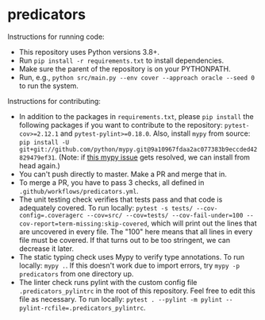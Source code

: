 # predicators

Instructions for running code:
* This repository uses Python versions 3.8+.
* Run `pip install -r requirements.txt` to install dependencies.
* Make sure the parent of the repository is on your PYTHONPATH.
* Run, e.g., `python src/main.py --env cover --approach oracle --seed 0` to run the system.

Instructions for contributing:
* In addition to the packages in `requirements.txt`, please `pip install` the following packages if you want to contribute to the repository: `pytest-cov>=2.12.1` and `pytest-pylint>=0.18.0`. Also, install `mypy` from source: `pip install -U git+git://github.com/python/mypy.git@9a10967fdaa2ac077383b9eccded42829479ef31`. (Note: if [this mypy issue](https://github.com/python/mypy/issues/5485) gets resolved, we can install from head again.)
* You can't push directly to master. Make a PR and merge that in.
* To merge a PR, you have to pass 3 checks, all defined in `.github/workflows/predicators.yml`.
* The unit testing check verifies that tests pass and that code is adequately covered. To run locally: `pytest -s tests/ --cov-config=.coveragerc --cov=src/ --cov=tests/ --cov-fail-under=100 --cov-report=term-missing:skip-covered`, which will print out the lines that are uncovered in every file. The "100" here means that all lines in every file must be covered. If that turns out to be too stringent, we can decrease it later.
* The static typing check uses Mypy to verify type annotations. To run locally: `mypy .`. If this doesn't work due to import errors, try `mypy -p predicators` from one directory up.
* The linter check runs pylint with the custom config file `.predicators_pylintrc` in the root of this repository. Feel free to edit this file as necessary. To run locally: `pytest . --pylint -m pylint --pylint-rcfile=.predicators_pylintrc`.
